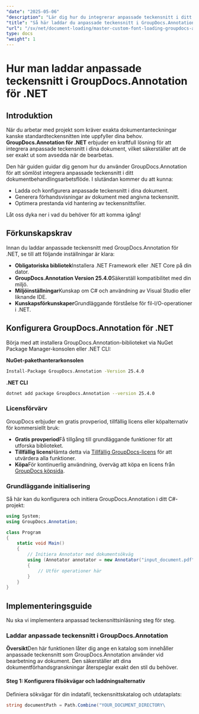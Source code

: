 ```yaml
---
"date": "2025-05-06"
"description": "Lär dig hur du integrerar anpassade teckensnitt i ditt dokumentbehandlingsarbetsflöde med GroupDocs.Annotation för .NET. Förbättra dina anteckningar med exakt teckensnittsstil."
"title": "Så här laddar du anpassade teckensnitt i GroupDocs.Annotation för .NET - En omfattande guide"
"url": "/sv/net/document-loading/master-custom-font-loading-groupdocs-annotation-dotnet/"
type: docs
"weight": 1
---
```


# Hur man laddar anpassade teckensnitt i GroupDocs.Annotation för .NET

## Introduktion

När du arbetar med projekt som kräver exakta dokumentanteckningar kanske standardteckensnitten inte uppfyller dina behov. **GroupDocs.Annotation för .NET** erbjuder en kraftfull lösning för att integrera anpassade teckensnitt i dina dokument, vilket säkerställer att de ser exakt ut som avsedda när de bearbetas.

Den här guiden guidar dig genom hur du använder GroupDocs.Annotation för att sömlöst integrera anpassade teckensnitt i ditt dokumentbehandlingsarbetsflöde. I slutändan kommer du att kunna:
- Ladda och konfigurera anpassade teckensnitt i dina dokument.
- Generera förhandsvisningar av dokument med angivna teckensnitt.
- Optimera prestanda vid hantering av teckensnittsfiler.

Låt oss dyka ner i vad du behöver för att komma igång!

## Förkunskapskrav

Innan du laddar anpassade teckensnitt med GroupDocs.Annotation för .NET, se till att följande inställningar är klara:
- **Obligatoriska bibliotek**Installera .NET Framework eller .NET Core på din dator.
- **GroupDocs.Annotation Version 25.4.0**Säkerställ kompatibilitet med din miljö.
- **Miljöinställningar**Kunskap om C# och användning av Visual Studio eller liknande IDE.
- **Kunskapsförkunskaper**Grundläggande förståelse för fil-I/O-operationer i .NET.

## Konfigurera GroupDocs.Annotation för .NET

Börja med att installera GroupDocs.Annotation-biblioteket via NuGet Package Manager-konsolen eller .NET CLI:

**NuGet-pakethanterarkonsolen**
```bash
Install-Package GroupDocs.Annotation -Version 25.4.0
```

**\.NET CLI**
```bash
dotnet add package GroupDocs.Annotation --version 25.4.0
```

### Licensförvärv

GroupDocs erbjuder en gratis provperiod, tillfällig licens eller köpalternativ för kommersiellt bruk:
- **Gratis provperiod**Få tillgång till grundläggande funktioner för att utforska biblioteket.
- **Tillfällig licens**Hämta detta via [Tillfällig GroupDocs-licens](https://purchase.groupdocs.com/temporary-license/) för att utvärdera alla funktioner.
- **Köpa**För kontinuerlig användning, överväg att köpa en licens från [GroupDocs köpsida](https://purchase.groupdocs.com/buy).

### Grundläggande initialisering

Så här kan du konfigurera och initiera GroupDocs.Annotation i ditt C#-projekt:

```csharp
using System;
using GroupDocs.Annotation;

class Program
{
    static void Main()
    {
        // Initiera Annotator med dokumentsökväg
        using (Annotator annotator = new Annotator("input_document.pdf"))
        {
            // Utför operationer här
        }
    }
}
```

## Implementeringsguide

Nu ska vi implementera anpassad teckensnittsinläsning steg för steg.

### Laddar anpassade teckensnitt i GroupDocs.Annotation

**Översikt**Den här funktionen låter dig ange en katalog som innehåller anpassade teckensnitt som GroupDocs.Annotation använder vid bearbetning av dokument. Den säkerställer att dina dokumentförhandsgranskningar återspeglar exakt den stil du behöver.

#### Steg 1: Konfigurera filsökvägar och laddningsalternativ

Definiera sökvägar för din indatafil, teckensnittskatalog och utdataplats:

```csharp
string documentPath = Path.Combine("YOUR_DOCUMENT_DIRECTORY\